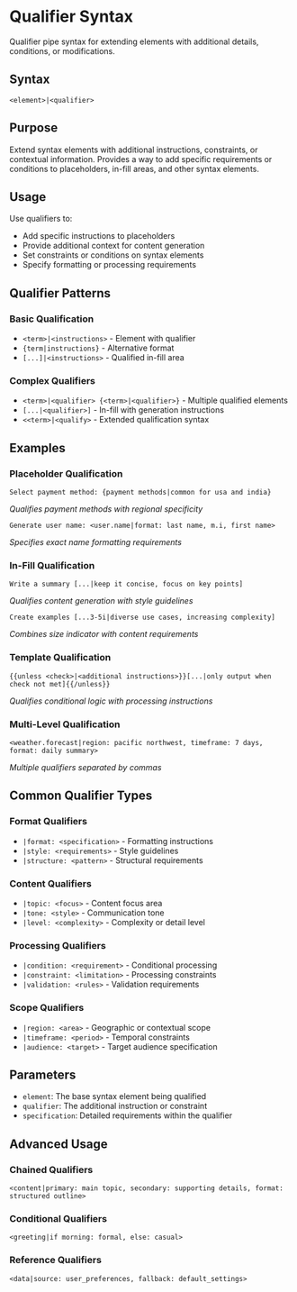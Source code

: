 # Qualifier Syntax
Qualifier pipe syntax for extending elements with additional details, conditions, or modifications.

## Syntax
`<element>|<qualifier>`

## Purpose
Extend syntax elements with additional instructions, constraints, or contextual information. Provides a way to add specific requirements or conditions to placeholders, in-fill areas, and other syntax elements.

## Usage
Use qualifiers to:
- Add specific instructions to placeholders
- Provide additional context for content generation
- Set constraints or conditions on syntax elements
- Specify formatting or processing requirements

## Qualifier Patterns

### Basic Qualification
- `<term>|<instructions>` - Element with qualifier
- `{term|instructions}` - Alternative format
- `[...]|<instructions>` - Qualified in-fill area

### Complex Qualifiers
- `<term>|<qualifier> {<term>|<qualifier>}` - Multiple qualified elements
- `[...|<qualifier>]` - In-fill with generation instructions
- `<<term>|<qualify>` - Extended qualification syntax

## Examples

### Placeholder Qualification
```example
Select payment method: {payment methods|common for usa and india}
```
*Qualifies payment methods with regional specificity*

```example
Generate user name: <user.name|format: last name, m.i, first name>
```
*Specifies exact name formatting requirements*

### In-Fill Qualification
```example
Write a summary [...|keep it concise, focus on key points]
```
*Qualifies content generation with style guidelines*

```example
Create examples [...3-5i|diverse use cases, increasing complexity]
```
*Combines size indicator with content requirements*

### Template Qualification
```example
{{unless <check>|<additional instructions>}}[...|only output when check not met]{{/unless}}
```
*Qualifies conditional logic with processing instructions*

### Multi-Level Qualification
```example
<weather.forecast|region: pacific northwest, timeframe: 7 days, format: daily summary>
```
*Multiple qualifiers separated by commas*

## Common Qualifier Types

### Format Qualifiers
- `|format: <specification>` - Formatting instructions
- `|style: <requirements>` - Style guidelines
- `|structure: <pattern>` - Structural requirements

### Content Qualifiers  
- `|topic: <focus>` - Content focus area
- `|tone: <style>` - Communication tone
- `|level: <complexity>` - Complexity or detail level

### Processing Qualifiers
- `|condition: <requirement>` - Conditional processing
- `|constraint: <limitation>` - Processing constraints
- `|validation: <rules>` - Validation requirements

### Scope Qualifiers
- `|region: <area>` - Geographic or contextual scope
- `|timeframe: <period>` - Temporal constraints
- `|audience: <target>` - Target audience specification

## Parameters
- `element`: The base syntax element being qualified
- `qualifier`: The additional instruction or constraint
- `specification`: Detailed requirements within the qualifier

## Advanced Usage

### Chained Qualifiers
```example
<content|primary: main topic, secondary: supporting details, format: structured outline>
```

### Conditional Qualifiers
```example
<greeting|if morning: formal, else: casual>
```

### Reference Qualifiers
```example
<data|source: user_preferences, fallback: default_settings>
```
